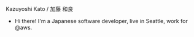 Kazuyoshi Kato / 加藤 和良

* Hi there! I'm a Japanese software developer, live in Seattle, work for @aws.
